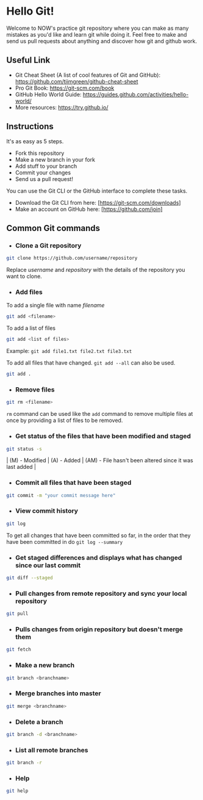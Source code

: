 # Hello Git!

Welcome to NOW's practice git repository where you can make as many mistakes as you'd like and learn git while doing it.
Feel free to make and send us pull requests about anything and discover how git and github work.

## Useful Link

+ Git Cheat Sheet (A list of cool features of Git and GitHub): https://github.com/tiimgreen/github-cheat-sheet
+ Pro Git Book: https://git-scm.com/book
+ GitHub Hello World Guide: https://guides.github.com/activities/hello-world/
+ More resources: https://try.github.io/

## Instructions

It's as easy as 5 steps.

+ Fork this repository
+ Make a new branch in your fork
+ Add stuff to your branch
+ Commit your changes
+ Send us a pull request!

You can use the Git CLI or the GitHub interface to complete these tasks.

+ Download the Git CLI from here: [https://git-scm.com/downloads]
+ Make an account on GitHub here: [https://github.com/join]

## Common Git commands

+ ### Clone a Git repository
```sh
git clone https://github.com/username/repository
```
Replace _username_ and _repository_ with the details of the repository you want to clone.


+ ### Add files
To add a single file with name _filename_
```sh
git add <filename>
```
To add a list of files
```sh
git add <list of files>
```
Example:  `git add file1.txt file2.txt file3.txt`

To add all files that have changed. `git add --all` can also be used.
```sh
git add .
```


+ ### Remove files
```sh
git rm <filename>
```
`rm` command can be used like the `add` command to remove multiple files at once by providing a list of files to be removed.


+ ### Get status of the files that have been modified and staged
```sh
git status -s
```
| (M) - Modified | (A) - Added | (AM) - File hasn't been altered since it was last added |


+ ### Commit all files that have been staged
```sh
git commit -m "your commit message here"
```


+ ### View commit history
```sh
git log
```
To get all changes that have been committed so far, in the order that they have been committed in do `git log --summary`


+ ### Get staged differences and displays what has changed since our last commit
```sh
git diff --staged
```


+ ### Pull changes from remote repository and sync your local repository
```sh
git pull
```


+ ### Pulls changes from origin repository but doesn't merge them
```sh
git fetch
```


+ ### Make a new branch
```sh
git branch <branchname>
```


+ ### Merge branches into master
```sh
git merge <branchname>
```


+ ### Delete a branch
```sh
git branch -d <branchname>
```


+ ### List all remote branches
```sh
git branch -r
```


+ ### Help
```sh
git help
```
